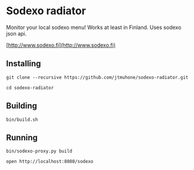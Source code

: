 Sodexo radiator
===============

Monitor your local sodexo menu! Works at least in Finland.
Uses sodexo json api.

[http://www.sodexo.fi](http://www.sodexo.fi)

Installing
----------

`git clone --recursive https://github.com/jtmuhone/sodexo-radiator.git`

`cd sodexo-radiator`

Building
--------

`bin/build.sh`

Running
-------

`bin/sodexo-proxy.py build`

`open http://localhost:8080/sodexo`
